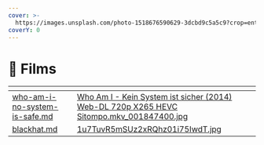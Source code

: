 ```yaml
---
cover: >-
  https://images.unsplash.com/photo-1518676590629-3dcbd9c5a5c9?crop=entropy&cs=tinysrgb&fm=jpg&ixid=MnwxOTcwMjR8MHwxfHNlYXJjaHwxfHxmaWxtfGVufDB8fHx8MTY3NDcyNzU2NQ&ixlib=rb-4.0.3&q=80
coverY: 0
---
```


# 🎥 Films

<table data-card-size="large" data-view="cards"><thead><tr><th data-card-target data-type="content-ref"></th><th data-card-cover data-type="files"></th></tr></thead><tbody><tr><td><a href="who-am-i-no-system-is-safe.md">who-am-i-no-system-is-safe.md</a></td><td><a href="../../../.gitbook/assets/Who Am I - Kein System ist sicher (2014) Web-DL 720p X265 HEVC Sitompo.mkv_001847400.jpg">Who Am I - Kein System ist sicher (2014) Web-DL 720p X265 HEVC Sitompo.mkv_001847400.jpg</a></td></tr><tr><td><a href="blackhat.md">blackhat.md</a></td><td><a href="../../../.gitbook/assets/1u7TuvR5mSUz2xRQhz01i75IwdT.jpg">1u7TuvR5mSUz2xRQhz01i75IwdT.jpg</a></td></tr></tbody></table>
